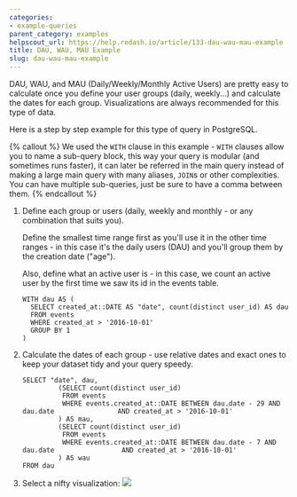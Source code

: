 ```yaml
---
categories:
- example-queries
parent_category: examples
helpscout_url: https://help.redash.io/article/133-dau-wau-mau-example
title: DAU, WAU, MAU Example
slug: dau-wau-mau-example
---
```


DAU, WAU, and MAU (Daily/Weekly/Monthly Active Users) are pretty easy to calculate once you 
define your user groups (daily, weekly...) and calculate the dates for each group.
Visualizations are always recommended for this type of data.

Here is a step by step example for this type of query in PostgreSQL.

{% callout %}
We used the `WITH` clause in this example - `WITH` clauses allow you to name a sub-query block, this way your query is modular (and sometimes runs faster), it can later be referred in the main query instead of making a large main query with many aliases, `JOIN`s or other complexities. You can have multiple sub-queries, just be sure to have a comma between them.
{% endcallout %}

1. Define each group or users (daily, weekly and monthly - or any combination that suits you). 

   Define the smallest time range first as you'll use it in the other time ranges - in this case it's the daily users (DAU) and you'll group them by the creation date ("age").

   Also, define what an active user is - in this case, we count an active user by the first time we saw its id in the events table.

    
    ```
    WITH dau AS (
      SELECT created_at::DATE AS "date", count(distinct user_id) AS dau          	
      FROM events
      WHERE created_at > '2016-10-01'
      GROUP BY 1 
    )
    ```
    		

2. Calculate the dates of each group - use relative dates and exact ones to keep your dataset tidy and your query speedy.
    
    ```
    SELECT "date", dau,
             (SELECT count(distinct user_id)
              FROM events
              WHERE events.created_at::DATE BETWEEN dau.date - 29 AND dau.date            	  AND created_at > '2016-10-01'
             ) AS mau,
             (SELECT count(distinct user_id)
              FROM events
              WHERE events.created_at::DATE BETWEEN dau.date - 7 AND dau.date            	  AND created_at > '2016-10-01'
             ) AS wau
    FROM dau
    ```
    		

3. Select a nifty visualization:
   ![](https://redash.io/help/assets/visualization_examples/dau_wau_mau.png)


